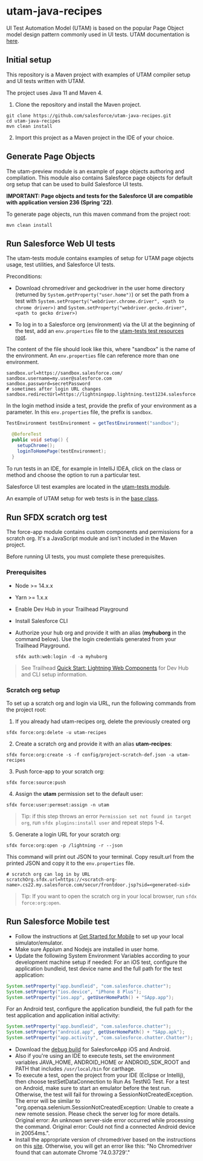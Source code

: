 # utam-java-recipes

UI Test Automation Model (UTAM) is based on the popular Page Object model design pattern commonly used in UI tests. UTAM documentation is [here](https://utam.dev/).

## Initial setup

This repository is a Maven project with examples of UTAM compiler setup and UI tests written with UTAM.

The project uses Java 11 and Maven 4.

1. Clone the repository and install the Maven project.

```shell script
git clone https://github.com/salesforce/utam-java-recipes.git
cd utam-java-recipes
mvn clean install
```

2. Import this project as a Maven project in the IDE of your choice.

## Generate Page Objects

The utam-preview module is an example of page objects authoring and compilation. This module also contains Salesforce page objects for default org setup that can be used to build Salesforce UI tests.

__IMPORTANT: Page objects and tests for the Salesforce UI are compatible with application version 236 (Spring '22)__.

To generate page objects, run this maven command from the project root:
```shell script
mvn clean install
```

## Run Salesforce Web UI tests

The utam-tests module contains examples of setup for UTAM page objects usage, test utilities, and Salesforce UI tests.

Preconditions:

- Download chromedriver and geckodriver in the user home directory (returned by `System.getProperty("user.home")`) 
or set the path from a test with `System.setProperty("webdriver.chrome.driver", <path to chrome driver>)` and `System.setProperty("webdriver.gecko.driver", <path to gecko driver>)`

- To log in to a Salesforce org (environment) via the UI at the beginning of the test, add an `env.properties` file to the [utam-tests test resources root](https://github.com/salesforce/utam-java-recipes/tree/main/utam-tests/src/test/resources).

The content of the file should look like this, where "sandbox" is the name of the environment. An `env.properties` file can reference more than one environment.

```properties
sandbox.url=https://sandbox.salesforce.com/
sandbox.username=my.user@salesforce.com
sandbox.password=secretPassword
# sometimes after login URL changes
sandbox.redirectUrl=https://lightningapp.lightning.test1234.salesforce.com/
```

In the login method inside a test, provide the prefix of your environment as a parameter. In this `env.properties` file, the prefix is `sandbox`.

```java
TestEnvironment testEnvironment = getTestEnvironment("sandbox");

  @BeforeTest
  public void setup() {
    setupChrome();
    loginToHomePage(testEnvironment);
  }
```

To run tests in an IDE, for example in IntelliJ IDEA, click on the class or method and choose the option to run a particular test.

Salesforce UI test examples are located in the [utam-tests module](https://github.com/salesforce/utam-java-recipes/tree/main/utam-tests/src/test/java/utam/examples/salesforce/web).

An example of UTAM setup for web tests is in the [base class](https://github.com/salesforce/utam-java-recipes/blob/main/utam-tests/src/test/java/utam/base/UtamWebTestBase.java).

## Run SFDX scratch org test

The force-app module contains custom components and permissions for a scratch org. 
It's a JavaScript module and isn't included in the Maven project.

Before running UI tests, you must complete these prerequisites.

### Prerequisites

- Node >= 14.x.x
- Yarn >= 1.x.x
- Enable Dev Hub in your Trailhead Playground
- Install Salesforce CLI
- Authorize your hub org and provide it with an alias (**myhuborg** in the command below). 
  Use the login credentials generated from your Trailhead Playground.

  ```shell script
  sfdx auth:web:login -d -a myhuborg
  ```

> See Trailhead 
> [Quick Start: Lightning Web Components](https://trailhead.salesforce.com/content/learn/projects/quick-start-lightning-web-components/)
> for Dev Hub and CLI setup information. 

### Scratch org setup

To set up a scratch org and login via URL, run the following commands from the project root:

1. If you already had utam-recipes org, delete the previously created org 
```shell script
sfdx force:org:delete -u utam-recipes
```
2. Create a scratch org and provide it with an alias **utam-recipes**:
 ```shell script
sfdx force:org:create -s -f config/project-scratch-def.json -a utam-recipes
```
3. Push force-app to your scratch org:
```shell script
sfdx force:source:push
```
4. Assign the **utam** permission set to the default user:
```shell script
sfdx force:user:permset:assign -n utam
```
> Tip: if this step throws an error `Permission set not found in target org`, run `sfdx plugins:install user` and repeat steps 1-4.

5. Generate a login URL for your scratch org:
```shell script
sfdx force:org:open -p /lightning -r --json
```
This command will print out JSON to your terminal. Copy result.url from the printed JSON and copy it to the `env.properties` file.  
```properties
# scratch org can log in by URL
scratchOrg.sfdx.url=https://<scratch-org-name>.cs22.my.salesforce.com/secur/frontdoor.jsp?sid=<generated-sid>
```
> Tip: If you want to open the scratch org in your local browser, run `sfdx force:org:open`.

## Run Salesforce Mobile test

- Follow the instructions at [Get Started for Mobile](https://utam.dev/guide/get_started_utam#get-started-for-mobile) to set up your local simulator/emulator.
- Make sure Appium and Nodejs are installed in user home.
- Update the following System Environment Variables according to your development machine setup if needed:
For an iOS test, configure the application bundleid, test device name and the full path for the test application:

```java
System.setProperty("app.bundleid", "com.salesforce.chatter");
System.setProperty("ios.device", "iPhone 8 Plus");
System.setProperty("ios.app", getUserHomePath() + "SApp.app");
```

For an Android test, configure the application bundleid, the full path for the test application and application initial activity:

```java
System.setProperty("app.bundleid", "com.salesforce.chatter");
System.setProperty("android.app", getUserHomePath() + "SApp.apk");
System.setProperty("app.activity", "com.salesforce.chatter.Chatter");
```

- Download the [debug build](https://developer.salesforce.com/tools/mobile-debugging) for SalesforceApp iOS and Android.
- Also if you're using an IDE to execute tests, set the environment variables JAVA_HOME, ANDROID_HOME or ANDROID_SDK_ROOT and PATH that includes `/usr/local/bin` for carthage.
- To execute a test, open the project from your IDE (Eclipse or Intellij), then choose testSetDataConnection to Run As TestNG Test. For a test on Android, make sure to start an emulator before the test run. Otherwise, the test will fail for throwing a SessionNotCreatedException. The error will be similar to "org.openqa.selenium.SessionNotCreatedException: Unable to create a new remote session. Please check the server log for more details. Original error: An unknown server-side error occurred while processing the command. Original error: Could not find a connected Android device in 20054ms.".
- Install the appropriate version of chromedriver based on the instructions on this [site](https://github.com/appium/appium/blob/master/docs/en/writing-running-appium/web/chromedriver.md). Otherwise, you will get an error like this: "No Chromedriver found that can automate Chrome '74.0.3729'."
